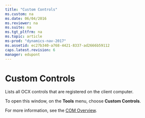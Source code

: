 ```yaml
---
title: "Custom Controls"
ms.custom: na
ms.date: 06/04/2016
ms.reviewer: na
ms.suite: na
ms.tgt_pltfrm: na
ms.topic: article
ms-prod: "dynamics-nav-2017"
ms.assetid: ec27b340-a768-4421-8337-ad2666b59112
caps.latest.revision: 6
manager: edupont
---
```

# Custom Controls
Lists all OCX controls that are registered on the client computer.  

 To open this window, on the **Tools** menu, choose **Custom Controls**.  

 For more information, see the [COM Overview](../COM-Overview.md).
